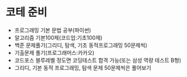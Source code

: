 # 코테 준비
* 프로그래밍 기본 문법 공부(파이썬)
* 알고리즘 기본100제(코드업:기초100제)
* 백준 문제풀기(그리디, 탐색, 기초 동적프로그래밍 50문제씩)
* 기출문제 풀기(프로그래머스:카카오)
* 코드포스 블루레벨 정도면 코딩테스트 합격 가능(또는 삼성 역량 테스트 B형)
* 그리디, 기본 동적 프로그래밍, 탐색 문제 50문제씩은 풀어보기 